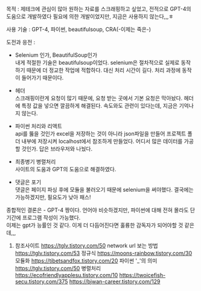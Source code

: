 목적 : 제테크에 관심이 많아 원하는 자료를 스크래핑하고 싶었고, 전적으로 GPT-4의 도움으로 개발하였다
필요에 의한 개발이었지만, 지금은 사용하지 않는다,,,ㅎ

사용 기술 : GPT-4, 파이썬, beautifulsoup, CRA(-이제는 죽은-)

도전과 응전 :

- Selenium 인가, BeautifulSoup인가   
  내게 적절한 기술은 beautifulsoup이었다. selenium은 절차적으로 실제로 동작 하기 때문에 더 정교한 작업에 적합하다. 대신 처리 시간이 길다. 처리 과정에 동작이 들어가기 때문이다.

- 헤더   
  스크래핑이란게 요청이 많기 때문에, 요청 받는 곳에서 기본 요청은 막아놨다.
  헤더에 특정 값을 넣으면 깔끔하게 해결된다. 속도와도 관련이 있다는데, 지금은 기억나지 않는다.

- 파이썬 처리와 리액트   
  api를 뚫을 것인가 excel을 저장하는 것이 아니라 json파일을 만들어 프로젝트 폴더 내부에 저장시켜
  localhost에서 참조하게 만들었다.
  어디서 많은 데이터를 가공할 것인가. 답은 브라우저와 나눴다.

- 최종병기 병렬처리   
  사이트의 도움과 GPT의 도움으로 해결하였다.

- 댓글은 포기   
  댓글은 페이지 파싱 후에 모듈을 불러오기 때문에 selenium을 써야했다.
  결국에는 가능하겠지만, 필요도가 낮아 패스!

종합적인 결론은 - GPT-4 짱이다. 언어야 비슷하겠지만, 파이썬에 대해 전혀 몰라도 단기간에 프로그램 작성이 가능했다.  
이제는 gpt가 능률인 것 같다. 이게 더 다듬어진다면 훌륭한 감독자가 되어야할 것 같은데,,,

1. 참조사이트
   https://tglv.tistory.com/50 network url 보는 방법
   https://tglv.tistory.com/53 정규식
   https://moons-rainbow.tistory.com/30 모듈화
   https://tibetsandfox.tistory.com/20 파이썬 '\_'의 의미
   https://tglv.tistory.com/50
   병렬처리
   https://ecofriendlyapplesu.tistory.com/10
   https://twoicefish-secu.tistory.com/375
   https://bjwan-career.tistory.com/129
